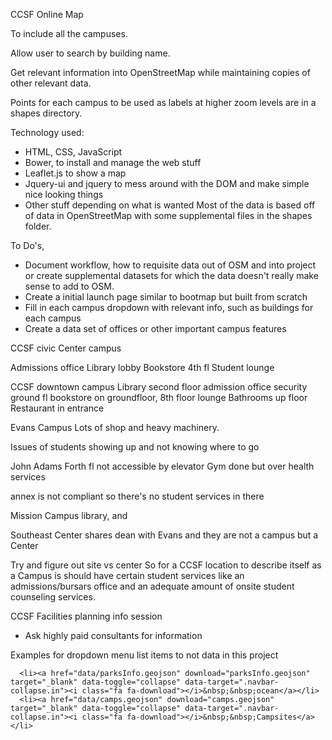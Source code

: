CCSF Online Map

To include all the campuses.

Allow user to search by building name.

Get relevant information into OpenStreetMap while maintaining copies of other
relevant data.

Points for each campus to be used as labels at higher zoom levels are in a
shapes directory.



Technology used:
- HTML, CSS, JavaScript
- Bower, to install and manage the web stuff
- Leaflet.js to show a map
- Jquery-ui and jquery to mess around with the DOM and make simple nice looking
  things
- Other stuff depending on what is wanted
  Most of the data is based off of data in OpenStreetMap with some supplemental files in the shapes folder.



To Do's,
- Document workflow, how to requisite data out of OSM and into project or create
  supplemental datasets for which the data doesn't really make sense to add to
  OSM.
- Create a initial launch page similar to bootmap but built from scratch
- Fill in each campus dropdown with relevant info, such as buildings for each
  campus
- Create a data set of offices or other important campus features



CCSF civic Center campus

Admissions office
Library lobby
Bookstore 4th fl
Student lounge


CCSF downtown campus
 Library second floor
 admission office security ground fl
 bookstore on groundfloor,
 8th floor lounge
 Bathrooms up floor
 Restaurant in entrance

Evans Campus
  Lots of shop and heavy machinery.

  Issues of students showing up and not knowing where to go

John Adams
  Forth fl not accessible by elevator
  Gym done but over health services

  annex is not compliant so there's no student services in there


Mission Campus
  library, and

Southeast Center
  shares dean with Evans and they are not a campus but a Center


Try and figure out site vs center
  So for a CCSF location to describe itself as a Campus is should have certain student services like an admissions/bursars office and an adequate amount of onsite student counseling services.


CCSF Facilities planning info session
  - Ask highly paid consultants for information






Examples for dropdown menu list items to not data in this project

      <li><a href="data/parksInfo.geojson" download="parksInfo.geojson" target="_blank" data-toggle="collapse" data-target=".navbar-collapse.in"><i class="fa fa-download"></i>&nbsp;&nbsp;ocean</a></li>
      <li><a href="data/camps.geojson" download="camps.geojson" target="_blank" data-toggle="collapse" data-target=".navbar-collapse.in"><i class="fa fa-download"></i>&nbsp;&nbsp;Campsites</a></li>
